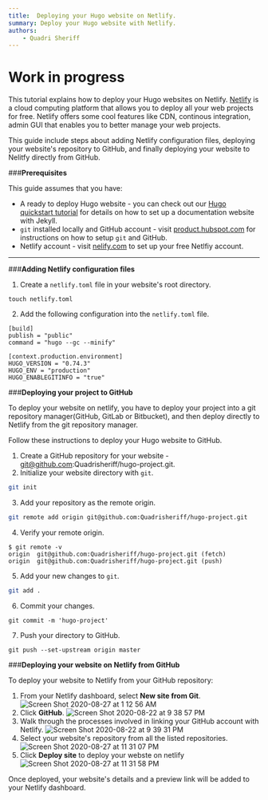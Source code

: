 ```yaml
---
title:  Deploying your Hugo website on Netlify.
summary: Deploy your Hugo website with Netlify.
authors:
    - Quadri Sheriff 
---
```

# Work in progress

This tutorial explains how to deploy your Hugo websites on Netlify. [Netlify](https://www.netlify.com/) is a cloud computing platform that allows you to deploy all your web projects for free. Netlify offers some cool features like CDN, continous integration, admin GUI that enables you to better manage your web projects.

This guide include steps about adding Netlify configuration files, deploying your website's repository to GitHub, and finally deploying your website to Nelitfy directly from GitHub.

###**Prerequisites**

This guide assumes that you have:

- A ready to deploy Hugo website - you can check out our [Hugo quickstart tutorial](/Static%20site%20generators/Hugo/Hugo-quickstart/) for details on how to set up a documentation website with Jekyll. 
- `git` installed locally and GitHub account - visit [product.hubspot.com](https://product.hubspot.com/blog/git-and-github-tutorial-for-beginners) for instructions on how to setup `git` and GitHub.
- Netlify account - visit [nelify.com](https://www.netlify.com/) to set up your free Netlfiy account.

---

###**Adding Netlify configuration files**
1. Create a `netlify.toml` file in your website's root directory.
```
touch netlify.toml
```
2. Add the following configuration into the `netlify.toml` file.
```
[build]
publish = "public"
command = "hugo --gc --minify"

[context.production.environment]
HUGO_VERSION = "0.74.3"
HUGO_ENV = "production"
HUGO_ENABLEGITINFO = "true"
```

###**Deploying your project to GitHub**

To deploy your website on netlify, you have to deploy your project into a git repository manager(GitHub, GitLab or Bitbucket), and then deploy directly to Netlify from the git repository manager.

Follow these instructions to deploy your Hugo website to GitHub.

1. Create a GitHub repository for your website - git@github.com:Quadrisheriff/hugo-project.git.
2. Initialize your website directory with `git`.
```bash
git init
```
3. Add your repository as the remote origin.
```bash
git remote add origin git@github.com:Quadrisheriff/hugo-project.git
```
4. Verify your remote origin.
```
$ git remote -v
origin	git@github.com:Quadrisheriff/hugo-project.git (fetch)
origin	git@github.com:Quadrisheriff/hugo-project.git (push)
```
5. Add your new changes to `git`.
```bash
git add .
```
6. Commit your changes.
```
git commit -m 'hugo-project'
```
7. Push your directory to GitHub.
```
git push --set-upstream origin master
```

###**Deploying your website on Netlify from GitHub**

To deploy your website to Netlify from your GitHub repository:

1. From your Netlify dashboard, select **New site from Git**. ![Screen Shot 2020-08-27 at 1 12 56 AM](https://user-images.githubusercontent.com/59125401/91369162-f8cd3c80-e802-11ea-928b-ce876f4249cd.png)
2. Click **GitHub**. ![Screen Shot 2020-08-22 at 9 38 57 PM](https://user-images.githubusercontent.com/59125401/91368638-8ad44580-e801-11ea-8946-9a427a099dab.png)
3. Walk through the processes involved in linking your GitHub account with Netlify. ![Screen Shot 2020-08-22 at 9 39 31 PM](https://user-images.githubusercontent.com/59125401/91368722-ba834d80-e801-11ea-8396-e27a2d796361.png)
4. Select your website's repository from all the listed repositories. ![Screen Shot 2020-08-27 at 11 31 07 PM](https://user-images.githubusercontent.com/59125401/91505637-f41e8c00-e8c7-11ea-8e3b-8830dce0fd5b.png)
5. Click **Deploy site** to deploy your webste on netlify ![Screen Shot 2020-08-27 at 11 31 58 PM](https://user-images.githubusercontent.com/59125401/91505740-3e077200-e8c8-11ea-951c-32cd60086b69.png)

Once deployed, your website's details and a preview link will be added to your Netlify dashboard.
